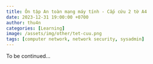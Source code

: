 ```yaml
---
title: Ôn tập An toàn mạng máy tính - Cấp cứu 2 tờ A4
date: 2023-12-31 19:00:00 +0700
author: thu4n
categories: [Learning]
image: /assets/img/other/tet-cuu.png
tags: [computer network, network security, sysadmin]
---
```

To be continued...